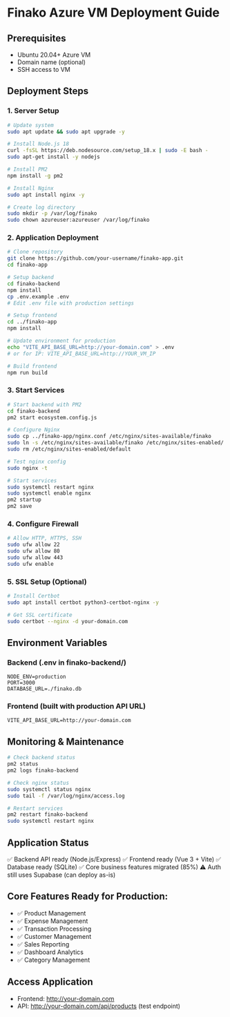 # Finako Azure VM Deployment Guide

## Prerequisites
- Ubuntu 20.04+ Azure VM
- Domain name (optional)
- SSH access to VM

## Deployment Steps

### 1. Server Setup
```bash
# Update system
sudo apt update && sudo apt upgrade -y

# Install Node.js 18
curl -fsSL https://deb.nodesource.com/setup_18.x | sudo -E bash -
sudo apt-get install -y nodejs

# Install PM2
npm install -g pm2

# Install Nginx
sudo apt install nginx -y

# Create log directory
sudo mkdir -p /var/log/finako
sudo chown azureuser:azureuser /var/log/finako
```

### 2. Application Deployment
```bash
# Clone repository
git clone https://github.com/your-username/finako-app.git
cd finako-app

# Setup backend
cd finako-backend
npm install
cp .env.example .env
# Edit .env file with production settings

# Setup frontend
cd ../finako-app
npm install

# Update environment for production
echo "VITE_API_BASE_URL=http://your-domain.com" > .env
# or for IP: VITE_API_BASE_URL=http://YOUR_VM_IP

# Build frontend
npm run build
```

### 3. Start Services
```bash
# Start backend with PM2
cd finako-backend
pm2 start ecosystem.config.js

# Configure Nginx
sudo cp ../finako-app/nginx.conf /etc/nginx/sites-available/finako
sudo ln -s /etc/nginx/sites-available/finako /etc/nginx/sites-enabled/
sudo rm /etc/nginx/sites-enabled/default

# Test nginx config
sudo nginx -t

# Start services
sudo systemctl restart nginx
sudo systemctl enable nginx
pm2 startup
pm2 save
```

### 4. Configure Firewall
```bash
# Allow HTTP, HTTPS, SSH
sudo ufw allow 22
sudo ufw allow 80
sudo ufw allow 443
sudo ufw enable
```

### 5. SSL Setup (Optional)
```bash
# Install Certbot
sudo apt install certbot python3-certbot-nginx -y

# Get SSL certificate
sudo certbot --nginx -d your-domain.com
```

## Environment Variables

### Backend (.env in finako-backend/)
```
NODE_ENV=production
PORT=3000
DATABASE_URL=./finako.db
```

### Frontend (built with production API URL)
```
VITE_API_BASE_URL=http://your-domain.com
```

## Monitoring & Maintenance

```bash
# Check backend status
pm2 status
pm2 logs finako-backend

# Check nginx status
sudo systemctl status nginx
sudo tail -f /var/log/nginx/access.log

# Restart services
pm2 restart finako-backend
sudo systemctl restart nginx
```

## Application Status
✅ Backend API ready (Node.js/Express)
✅ Frontend ready (Vue 3 + Vite)
✅ Database ready (SQLite)
✅ Core business features migrated (85%)
⚠️  Auth still uses Supabase (can deploy as-is)

## Core Features Ready for Production:
- ✅ Product Management
- ✅ Expense Management  
- ✅ Transaction Processing
- ✅ Customer Management
- ✅ Sales Reporting
- ✅ Dashboard Analytics
- ✅ Category Management

## Access Application
- Frontend: http://your-domain.com
- API: http://your-domain.com/api/products (test endpoint)

